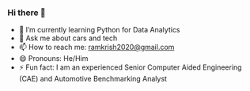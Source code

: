 ### Hi there 👋

- 🌱 I’m currently learning Python for Data Analytics
- 💬 Ask me about cars and tech
- 📫 How to reach me: ramkrish2020@gmail.com
- 😄 Pronouns: He/Him
- ⚡ Fun fact: I am an experienced Senior Computer Aided Engineering (CAE) and Automotive Benchmarking Analyst
<!--
**ramakrishnannatarajan/ramakrishnannatarajan** is a ✨ _special_ ✨ repository because its `README.md` (this file) appears on your GitHub profile.

Here are some ideas to get you started:

- 🌱 I’m currently learning Python for Data Analytics
** 👯 I’m looking to collaborate on ...
**🤔 I’m looking for help with ...
- 💬 Ask me about cars and tech
- 📫 How to reach me: ramkrish2020@gmail.com
- 😄 Pronouns: He/Him
- ⚡ Fun fact: I am an experienced Senior Computer Aided Engineering (CAE) and Automotive Benchmarking Analyst
** 🔭 I’m currently open to working on data analytics


